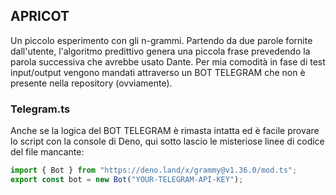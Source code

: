 ## APRICOT
Un piccolo esperimento con gli n-grammi. Partendo da due parole fornite dall'utente, l'algoritmo predittivo genera una piccola frase prevedendo la parola successiva che avrebbe usato Dante. Per mia comodità in fase di test input/output vengono mandati attraverso un BOT TELEGRAM che non è presente nella repository (ovviamente).

### Telegram.ts
Anche se la logica del BOT TELEGRAM è rimasta intatta ed è facile provare lo script con la console di Deno, qui sotto lascio le misteriose linee di codice del file mancante:
```ts
import { Bot } from "https://deno.land/x/grammy@v1.36.0/mod.ts";
export const bot = new Bot("YOUR-TELEGRAM-API-KEY");
```
